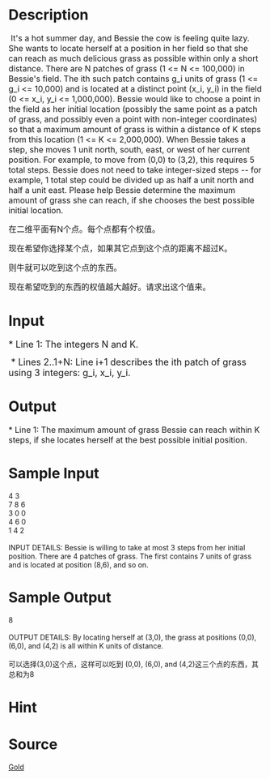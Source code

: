 
# Description

<div class="content"><p><span style="font-size: medium"> It&#39;s a hot summer day, and Bessie the cow is feeling quite lazy. She wants to locate herself at a position in her field so that she can reach as much delicious grass as possible within only a short distance. There are N patches of grass (1 &lt;= N &lt;= 100,000) in Bessie&#39;s field. The ith such patch contains g_i units of grass (1 &lt;= g_i &lt;= 10,000) and is located at a distinct point (x_i, y_i) in the field (0 &lt;= x_i, y_i &lt;= 1,000,000). Bessie would like to choose a point in the field as her initial location (possibly the same point as a patch of grass, and possibly even a point with non-integer coordinates) so that a maximum amount of grass is within a distance of K steps from this location (1 &lt;= K &lt;= 2,000,000). When Bessie takes a step, she moves 1 unit north, south, east, or west of her current position. For example, to move from (0,0) to (3,2), this requires 5 total steps. Bessie does not need to take integer-sized steps -- for example, 1 total step could be divided up as half a unit north and half a unit east. Please help Bessie determine the maximum amount of grass she can reach, if she chooses the best possible initial location. </span></p>
<p></p>
<p><span style="font-size: medium">在二维平面有N个点。每个点都有个权值。</span></p>
<p><span style="font-size: medium">现在希望你选择某个点，如果其它点到这个点的距离不超过K。</span></p>
<p><span style="font-size: medium">则牛就可以吃到这个点的东西。</span></p>
<p><span style="font-size: medium">现在希望吃到的东西的权值越大越好。请求出这个值来。</span></p></div>

# Input

<div class="content"><p><font size="4">* Line 1: The integers N and K.</font></p>
<p><font size="4"> * Lines 2..1+N: Line i+1 describes the ith patch of grass using 3 integers: g_i, x_i, y_i. </font></p></div>

# Output

<div class="content"><p><span style="font-size: medium">* Line 1: The maximum amount of grass Bessie can reach within K steps, if she locates herself at the best possible initial position. </span></p></div>

# Sample Input

<div class="content"><span class="sampledata">4 3<br/>
7 8 6<br/>
3 0 0<br/>
4 6 0<br/>
1 4 2<br/>
<br/>
 INPUT DETAILS: Bessie is willing to take at most 3 steps from her initial position. There are 4 patches of grass. The first contains 7 units of grass and is located at position (8,6), and so on.</span></div>

# Sample Output

<div class="content"><span class="sampledata"> 8 <br/>
<br/>
OUTPUT DETAILS: By locating herself at (3,0), the grass at positions (0,0), (6,0), and (4,2) is all within K units of distance.<br/>
<br/>
可以选择(3,0)这个点，这样可以吃到 (0,0), (6,0), and (4,2)这三个点的东西，其总和为8</span></div>

# Hint

<div class="content"><p></p></div>

# Source

<div class="content"><p><a href="problemset.php?search=Gold">Gold</a></p></div>


